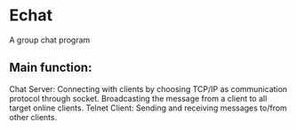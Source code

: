 # Echat
A group chat program

## Main function:
   Chat Server: Connecting with clients by choosing TCP/IP as communication protocol through socket.
                Broadcasting the message from a client to all target online clients.
   Telnet Client: Sending and receiving messages to/from other clients.

